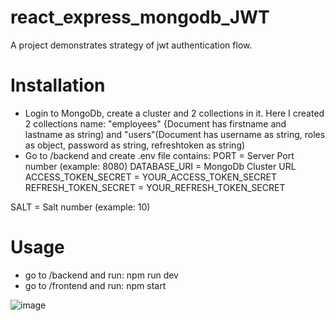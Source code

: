 # react_express_mongodb_JWT
A project demonstrates strategy of jwt authentication flow.

# Installation
- Login to MongoDb, create a cluster and 2 collections in it. Here I created 2 collections name: "employees" {Document has firstname and lastname as string) and "users"(Document has username as string, roles as  object, password as string, refreshtoken as string)
- Go to /backend and create .env file contains: 
PORT = Server Port number (example: 8080)
DATABASE_URI = MongoDb Cluster URL 
ACCESS_TOKEN_SECRET = YOUR_ACCESS_TOKEN_SECRET 
REFRESH_TOKEN_SECRET = YOUR_REFRESH_TOKEN_SECRET 

SALT = Salt number (example: 10)

# Usage
- go to /backend and run: npm run dev
- go to /frontend and run: npm start


![image](https://user-images.githubusercontent.com/71656736/192789547-85de6747-8bd5-4f9e-839b-effa893343c8.png)
